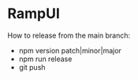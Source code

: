 # RampUI

How to release from the main branch:

- npm version patch|minor|major
- npm run release
- git push
